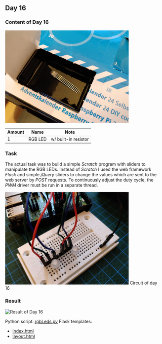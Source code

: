 ## Day 16

### Content of Day 16

![Content of Day 16](assets/IMG_20171216_082003.jpg)

Amount | Name | Note
--- | --- | ---
1 | RGB LED | w/ built-in resistor

### Task
The actual task was to build a simple *Scratch* program with sliders to manipulate the RGB LEDs.
Instead of *Scratch* I used the web framework *Flask* and simple *jQuery* sliders to change the values which are sent to the web server by *POST* requests.
To continuously adjust the duty cycle, the *PWM* driver must be run in a separate thread.

![Circuit of Day 16](assets/IMG_20171216_085133.jpg)
Circuit of day 16

### Result

![Result of Day 16](assets/day16_rgbSlider.gif)

Python script: [rgbLeds.py](rgbLeds.py)
Flask templates:
- [index.html](templates/index.html)
- [layout.html](templates/layout.html)
